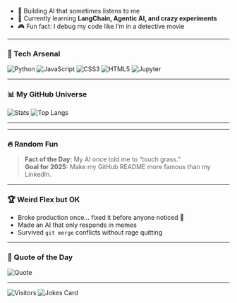 - 🧠 Building AI that sometimes listens to me  
- 🎯 Currently learning **LangChain, Agentic AI, and crazy experiments**  
- 🎮 Fun fact: I debug my code like I’m in a detective movie  

---

### 🚀 Tech Arsenal
![Python](https://img.shields.io/badge/-Python-FFD43B?style=for-the-badge&logo=python&logoColor=blue)
![JavaScript](https://img.shields.io/badge/-JavaScript-F7DF1E?style=for-the-badge&logo=javascript&logoColor=black)
![CSS3](https://img.shields.io/badge/-CSS3-1572B6?style=for-the-badge&logo=css3&logoColor=white)
![HTML5](https://img.shields.io/badge/-HTML5-E34F26?style=for-the-badge&logo=html5&logoColor=white)
![Jupyter](https://img.shields.io/badge/-Jupyter-F37626?style=for-the-badge&logo=jupyter&logoColor=white)

---

### 📊 My GitHub Universe
![Stats](https://github-readme-stats.vercel.app/api?username=Dhruta25&show_icons=true&theme=radical)
![Top Langs](https://github-readme-stats.vercel.app/api/top-langs/?username=Dhruta25&layout=compact&theme=tokyonight)

---

---

### 🔥 Random Fun
> **Fact of the Day:** My AI once told me to “touch grass.”  
> **Goal for 2025:** Make my GitHub README more famous than my LinkedIn.

---

### 🏆 Weird Flex but OK
- Broke production once… fixed it before anyone noticed 🤫  
- Made an AI that only responds in memes  
- Survived `git merge` conflicts without rage quitting

---

### 💬 Quote of the Day
![Quote](https://quotes-github-readme.vercel.app/api?type=horizontal&theme=tokyonight)

---

![Visitors](https://komarev.com/ghpvc/?username=Dhruta25&color=blue)
![Jokes Card](https://readme-jokes.vercel.app/api?theme=dark)
